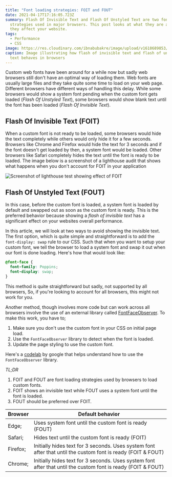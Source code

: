 ```yaml
---
title: "Font loading strategies: FOIT and FOUT"
date: 2021-04-17T17:16:05.723Z
summary: Flash Of Invisible Text and Flash Of Unstyled Text are two font loading
  strategies used in major browsers. This post looks at what they are and how
  they affect your website.
tags:
  - Performance
  - CSS
image: https://res.cloudinary.com/ibnabubakre/image/upload/v1618689853/Group_34.png
caption: Image illustrating how flash of invisible text and flash of unstyled
  text behaves in browsers
---
```

Custom web fonts have been around for a while now but sadly web browsers still don't have an optimal way of loading them. Web fonts are usually large files and they take quite some time to load on your web page. Different browsers have different ways of handling this delay. While some browsers would show a system font pending when the custom font gets loaded (*Flash Of Unstyled Text*), some browsers would show blank text until the font has been loaded (*Flash Of Invisible Text*). 

## Flash Of Invisible Text (FOIT)

When a custom font is not ready to be loaded, some browsers would hide the text completely while others would only hide it for a few seconds. Browsers like Chrome and Firefox would hide the text for 3 seconds and if the font doesn't get loaded by then, a system font would be loaded. Other browsers like Safari completely hides the text until the font is ready to be loaded. The image below is a screenshot of a lighthouse audit that shows what happens when you don't account for FOIT in your application

![Screenshot of lighthouse test showing effect of FOIT](https://res.cloudinary.com/ibnabubakre/image/upload/v1619036990/lighthouse.png)

## Flash Of Unstyled Text (FOUT)

In this case, before the custom font is loaded, a system font is loaded by default and swapped out as soon as the custom font is ready. This is the preferred behavior because showing a *flash of invisible text* has a significant effect on your websites overall performance.

In this article, we will look at two ways to avoid showing the invisible text. The first option, which is quite simple and straightforward is to add the `font-display: swap` rule to our CSS. Such that when you want to setup your custom font, we tell the browser to load a system font and swap it out when our font is done loading. Here's how that would look like:

```css
@font-face {
  font-family: Poppins;
  font-display: swap;
}
```

This method is quite straightforward but sadly, not supported by all browsers, So, if you're looking to account for all browsers, this might not work for you.

Another method, though involves more code but can work across all browsers involve the use of an external library called [FontFaceObserver](https://github.com/bramstein/fontfaceobserver). To make this work, you have to;

1. Make sure you don't use the custom font in your CSS on initial page load.
2. Use the `FontFaceObserver` library to detect when the font is loaded.
3. Update the page styling to use the custom font.

Here's a [codelab](https://web.dev/codelab-avoid-invisible-text/) by google that helps understand how to use the `FontFaceObserver` library.

*TL;DR*

1. FOIT and FOUT are font loading strategies used by browsers to load custom fonts.
2. FOIT shows an invisible text while FOUT uses a system font until the font is loaded.
3. FOUT should be preferred over FOIT.

| Browser  | Default behavior                                                                                             |
| -------- | ------------------------------------------------------------------------------------------------------------ |
| Edge;    | Uses system font until the custom font is ready (FOUT)                                                       |
| Safari;  | Hides text until the custom font is ready (FOIT)                                                             |
| Firefox; | Initially hides text for 3 seconds. Uses system font after that until the custom font is ready (FOIT & FOUT) |
| Chrome;  | Initially hides text for 3 seconds. Uses system font after that until the custom font is ready (FOIT & FOUT) |